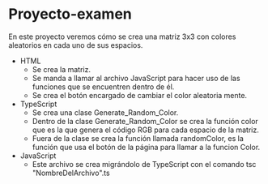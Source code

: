 # Proyecto-examen

En este proyecto veremos cómo se crea una matriz 3x3 con colores aleatorios en cada uno de sus espacios.
* HTML
  *	Se crea la matriz.
  *	Se manda a llamar al archivo JavaScript para hacer uso de las funciones que se encuentren dentro de él.
  *	Se crea el botón encargado de cambiar el color aleatoria mente.
*	TypeScript
    *	Se crea una clase Generate_Random_Color.
    *	Dentro de la clase Generate_Random_Color se crea la función color que es la que genera el código RGB para cada espacio de la matriz.
    *	Fuera de la clase se crea la función llamada randomColor, es la función que usa el botón de la página para llamar a la funcion Color.
*	JavaScript
    * Este archivo se crea migrándolo de TypeScript con el comando tsc "NombreDelArchivo".ts
   
 
